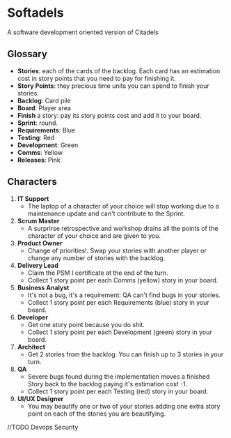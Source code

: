 # Softadels
A software development oriented version of Citadels

## Glossary
- **Stories**: each of the cards of the backlog. Each card has an estimation cost in story points that you need to pay for finishing it.
- **Story Points**: they precious time units you can spend to finish your stories.
- **Backlog**: Card pile
- **Board**: Player area
- **Finish** a story: pay its story points cost and add it to your board.
- **Sprint**: round.
- **Requirements**: Blue 
- **Testing**: Red
- **Development**: Green
- **Comms**: Yellow
- **Releases**: Pink

## Characters
1. **IT Support**
    - The laptop of a character of your choice will stop working due to a maintenance update and can't contribute to the Sprint.
2. **Scrum Master**
    - A surprirse retrospective and workshop drains all the points of the character of your choice and are given to you.
3. **Product Owner**
    - Change of priorities!. Swap your stories with another player or change any number of stories with the backlog.
4. **Delivery Lead**
    - Claim the PSM I certificate at the end of the turn. 
    - Collect 1 story point per each Comms (yellow) story in your board.
5. **Business Analyst**
    - It's not a bug, it's a requirement: QA can't find bugs in your stories. 
    - Collect 1 story point per each Requirements (blue) story in your board.
6. **Developer**
    - Get one story point because you do shit. 
    - Collect 1 story point per each Development (green) story in your board.
7. **Architect**
    - Get 2 stories from the backlog. You can finish up to 3 stories in your turn.
8. **QA**
    - Severe bugs found during the implementation moves a finished Story back to the backlog paying it's estimation cost -1.
    - Collect 1 story point per each Testing (red) story in your board.
9. **UI/UX Designer**
    - You may beautify one or two of your stories adding one extra story point on each of the stories you are beautifying.

//TODO Devops Security 
